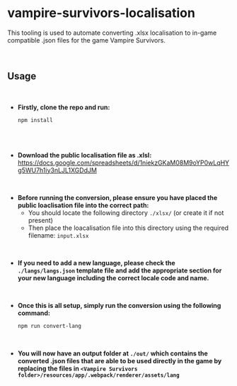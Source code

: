 # vampire-survivors-localisation
This tooling is used to automate converting .xlsx localisation to in-game compatible .json files for the game Vampire Survivors.

<br>

## Usage

<br>

- **Firstly, clone the repo and run:**
    ``` sh
    npm install
    ```
<br>

<br>

- **Download the public localisation file as .xlsl:**    
    https://docs.google.com/spreadsheets/d/1niekzGKaM08M9oYP0wLqHYg5WU7h1iy3nLJL1XGDdJM
<br>

- **Before running the conversion, please ensure you have placed the public loaclisation file into the correct path:**
    - You should locate the following directory `./xlsx/` (or create it if not present) 
    - Then place the loacalisation file into this directory using the required filename: `input.xlsx`
    
<br>

- **If you need to add a new language, please check the `./langs/langs.json` template file and add the appropriate section for your new language including the correct locale code and name.**

<br>

- **Once this is all setup, simply run the conversion using the following command:**
    ``` sh
    npm run convert-lang
    ```
<br>

- **You will now have an output folder at `./out/` which contains the converted .json files that are able to be used directly in the game by replacing the files in `<Vampire Survivors folder>/resources/app/.webpack/renderer/assets/lang`**
